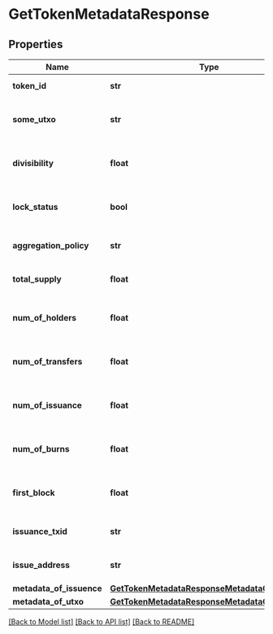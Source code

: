 # GetTokenMetadataResponse

## Properties
Name | Type | Description | Notes
------------ | ------------- | ------------- | -------------
**token_id** | **str** | ID of the token | [optional] 
**some_utxo** | **str** | Example UTXO containing this token. | [optional] 
**divisibility** | **float** | Decimal places the token is divisible to | [optional] 
**lock_status** | **bool** | Whether issuance of more tokens is locked | [optional] 
**aggregation_policy** | **str** | Whether the tokens are aggregatable | [optional] 
**total_supply** | **float** | Total number of tokens in supply | [optional] 
**num_of_holders** | **float** | Total number of addresses this token is held at | [optional] 
**num_of_transfers** | **float** | Total number of transactions of this token | [optional] 
**num_of_issuance** | **float** | Total number of times this token has been issued | [optional] 
**num_of_burns** | **float** | Number of times tokens have been burned | [optional] 
**first_block** | **float** | Block number token was issued in | [optional] 
**issuance_txid** | **str** | TXID the token was issued with | [optional] 
**issue_address** | **str** | Address that issued the tokens | [optional] 
**metadata_of_issuence** | [**GetTokenMetadataResponseMetadataOfIssuence**](GetTokenMetadataResponseMetadataOfIssuence.md) |  | [optional] 
**metadata_of_utxo** | [**GetTokenMetadataResponseMetadataOfUtxo**](GetTokenMetadataResponseMetadataOfUtxo.md) |  | [optional] 

[[Back to Model list]](../README.md#documentation-for-models) [[Back to API list]](../README.md#documentation-for-api-endpoints) [[Back to README]](../README.md)


